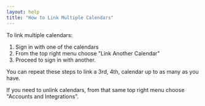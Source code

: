 ```yaml
---
layout: help
title: "How to Link Multiple Calendars"
---
```

<div class="content">
  <div class="row">
	<section class="uvFaq typeset">
            <div>To link multiple calendars: <ol><li>Sign in with one of the calendars</li>
            <!--more--><li>From the top right menu choose "Link Another Calendar" </li><li>Proceed to sign in with another. </li></ol><p>You can repeat these steps to link a 3rd, 4th, calendar up to as many as you have.</p><p>If you need to unlink calendars, from that same top right menu choose "Accounts and Integrations". </p></div>
	</section>
  </div>
</div>
